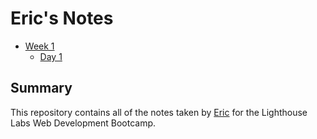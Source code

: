 # Eric's Notes

* [Week 1](/Week_1)
  * [Day 1](/Week_1/Day_1)

## Summary 

This repository contains all of the notes taken by [Eric](https://github.com/Melonfruity/lighthouse-web-notes) for the Lighthouse Labs Web Development Bootcamp.